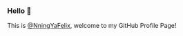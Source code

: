 ### Hello 👋
<!--<p><img src="https://count.getloli.com/get/@:NingYaFelix" alt=":NingYaFelix" /></p>-->

<!--![YaningLuo GitHub stats](https://github-readme-stats.vercel.app/api?username=NingYaFelix&show_icons=true&theme=radical)-->
<!--![YaningLuo GitHub stats](https://github-readme-stats.vercel.app/api?username=NingYaFelix&show_icons=true&hide=stars,commits,prs,issues,contribs)-->
This is <a href="https://github/NingYaFelix">@NningYaFelix</a>, welcome to my GitHub Profile Page!

